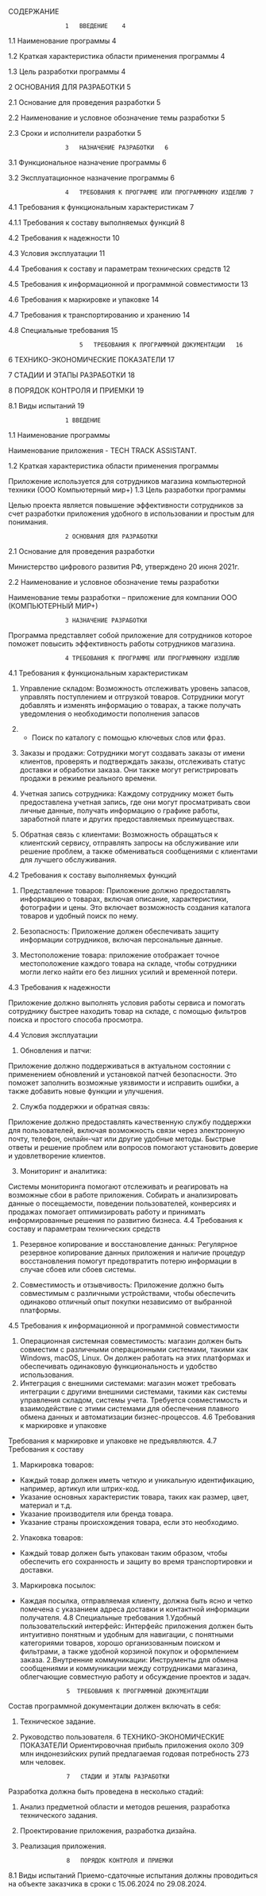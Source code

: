 СОДЕРЖАНИЕ

					1	ВВЕДЕНИЕ	4

1.1	Наименование программы	4

1.2	Краткая характеристика области применения программы	4

1.3	Цель разработки программы	4

2	ОСНОВАНИЯ ДЛЯ РАЗРАБОТКИ	5

2.1	Основание для проведения разработки	5

2.2	Наименование и условное обозначение темы разработки	5

2.3	Сроки и исполнители разработки	5

					3	НАЗНАЧЕНИЕ РАЗРАБОТКИ	6

3.1	Функциональное назначение программы	6


3.2	Эксплуатационное назначение программы	6

					4	ТРЕБОВАНИЯ К ПРОГРАММЕ ИЛИ ПРОГРАММНОМУ ИЗДЕЛИЮ	7

4.1	Требования к функциональным характеристикам	7

4.1.1 Требования к составу выполняемых функций	8

4.2	Требования к надежности	10

4.3	Условия эксплуатации	11

4.4	Требования к составу и параметрам технических средств	12

4.5	Требования к информационной и программной совместимости	13

4.6	Требования к маркировке и упаковке	14

4.7	Требования к транспортированию и хранению	14

4.8	Специальные требования	15

					
     
     					5	ТРЕБОВАНИЯ К ПРОГРАММНОЙ ДОКУМЕНТАЦИИ	16

6	ТЕХНИКО-ЭКОНОМИЧЕСКИЕ ПОКАЗАТЕЛИ	17

7	СТАДИИ И ЭТАПЫ РАЗРАБОТКИ	18

8	ПОРЯДОК КОНТРОЛЯ И ПРИЕМКИ	19

8.1	Виды испытаний	19

					1 ВВЕДЕНИЕ

1.1	Наименование программы

Наименование  приложения -  TECH TRACK ASSISTANT.

1.2	Краткая характеристика области применения программы


Приложение используется для сотрудников магазина компьютерной техники (ООО Компьютерный мир+)
1.3	Цель разработки программы 

Целью проекта является повышение эффективности сотрудников за счет разработки приложения удобного в использовании и простым для понимания.


					2 ОСНОВАНИЯ ДЛЯ РАЗРАБОТКИ

2.1 Основание для проведения разработки

Министерство цифрового развития РФ, утверждено 20 июня 2021г.

2.2 Наименование и условное обозначение темы разработки

Наименование темы разработки – приложение для компании ООО (КОМПЬЮТЕРНЫЙ МИР+)





					3 НАЗНАЧЕНИЕ РАЗРАБОТКИ

Программа представляет собой приложение для сотрудников которое поможет повысить  эффективность работы сотрудников магазина.

					4 ТРЕБОВАНИЯ К ПРОГРАММЕ ИЛИ ПРОГРАММНОМУ ИЗДЕЛИЮ

4.1 Требования к функциональным характеристикам


1. Управление складом: Возможность отслеживать уровень запасов, управлять поступлением и отгрузкой товаров. Сотрудники могут добавлять и изменять информацию о товарах, а также получать уведомления о необходимости пополнения запасов

2. - Поиск по каталогу с помощью ключевых слов или фраз. 


3. Заказы и продажи: Сотрудники могут создавать заказы от имени клиентов, проверять и подтверждать заказы, отслеживать статус доставки и обработки заказа. Они также могут регистрировать продажи в режиме реального времени.

4. Учетная запись сотрудника: Каждому сотруднику может быть предоставлена учетная запись, где они могут просматривать свои личные данные, получать информацию о графике работы, заработной плате и других предоставляемых преимуществах. 

5. Обратная связь с клиентами: Возможность обращаться к клиентский сервису, отправлять запросы на обслуживание или решение проблем, а также обмениваться сообщениями с клиентами для лучшего обслуживания.

4.2 Требования к составу выполняемых функций

1. Представление товаров: Приложение должно предоставлять информацию о товарах, включая описание, характеристики, фотографии и цены. Это включает возможность создания каталога товаров и удобный поиск по нему. 

3. Безопасность: Приложение должен обеспечивать защиту информации сотрудников, включая персональные данные.

3. Местоположение товара: приложение отображает точное местоположение каждого товара на складе, чтобы сотрудники могли легко найти его без лишних усилий и временной потери.

4.3	 Требования к надежности

Приложение должно выполнять условия работы сервиса и помогать сотруднику быстрее находить товар на складе, с помощью фильтров поиска и простого способа просмотра.

4.4	 Условия эксплуатации

1.  Обновления и патчи: 

Приложение должно поддерживаться в актуальном состоянии с применением обновлений и установкой патчей безопасности. Это поможет заполнить возможные уязвимости и исправить ошибки, а также добавить новые функции и улучшения.

2. Служба поддержки и обратная связь:

Приложение должно предоставлять качественную службу поддержки для пользователей, включая возможность связи через электронную почту, телефон, онлайн-чат или другие удобные методы. Быстрые ответы и решение проблем или вопросов 
помогают установить доверие и удовлетворение клиентов. 

3. Мониторинг и аналитика: 

Системы мониторинга помогают отслеживать и реагировать на возможные сбои в работе приложения. Собирать и анализировать данные о посещаемости, поведении пользователей, конверсиях и продажах помогает оптимизировать работу и принимать информированные решения по развитию бизнеса.
4.4 Требования к составу и параметрам технических средств

1. Резервное копирование и восстановление данных: 
Регулярное резервное копирование данных приложения и наличие процедур восстановления помогут предотвратить потерю информации в случае сбоев или сбоев системы.

2. Совместимость и отзывчивость:
Приложение должно быть совместимым с различными устройствами, чтобы обеспечить одинаково отличный опыт покупки независимо от выбранной платформы.

4.5	Требования к информационной и программной совместимости
  1. Операционная системная совместимость: магазин должен быть совместим с различными операционными системами, такими как Windows, macOS, Linux. Он должен работать на этих платформах и обеспечивать одинаковую функциональность и     удобство использования. 
  2. Интеграция с внешними системами: магазин может требовать интеграции с другими внешними системами, такими как системы управления складом, системы учета. Требуется совместимость и взаимодействие с этими системами для обеспечения плавного обмена данных и автоматизации бизнес-процессов. 
  4.6	Требования к маркировке и упаковке

Требования к маркировке и упаковке не предъявляются.
  4.7	 Требования к составу
  1. Маркировка товаров: 
  - Каждый товар должен иметь четкую и уникальную идентификацию, например, артикул или штрих-код. 
  - Указание основных характеристик товара, таких как размер, цвет, материал и т.д. 
  - Указание производителя или бренда товара. 
  - Указание страны происхождения товара, если это необходимо.
  2. Упаковка товаров: 
  - Каждый товар должен быть упакован таким образом, чтобы обеспечить его сохранность и защиту во время транспортировки и доставки. 
  3. Маркировка посылок:
  - Каждая посылка, отправляемая клиенту, должна быть ясно и четко помечена с указанием адреса доставки и контактной информации получателя.
  4.8	 Специальные требования
  1.Удобный пользовательский интерфейс: Интерфейс приложения должен быть интуитивно понятным и удобным для навигации, с понятными категориями товаров, хорошо организованным поиском и фильтрами, а также удобной корзиной покупок и оформлением заказа.
  2.Внутренние коммуникации: Инструменты для обмена сообщениями и коммуникации между сотрудниками магазина, облегчающие совместную работу и обсуждение проектов и задач.
  
 					 5	ТРЕБОВАНИЯ К ПРОГРАММНОЙ ДОКУМЕНТАЦИИ

Состав программной документации должен включать в себя:
1. Техническое задание.
2. Руководство пользователя.
					6	ТЕХНИКО-ЭКОНОМИЧЕСКИЕ ПОКАЗАТЕЛИ
Ориентировочная прибыль приложения около 309 млн индонезийских рупий предлагаемая годовая потребность 273 млн человек.

					7	СТАДИИ И ЭТАПЫ РАЗРАБОТКИ
Разработка должна быть проведена в несколько стадий: 
1. Анализ предметной области и методов решения, разработка технического задания.
2. Проектирование приложения, разработка дизайна.
3. Реализация приложения.

					8	ПОРЯДОК КОНТРОЛЯ И ПРИЕМКИ
8.1 Виды испытаний
Приемо-сдаточные испытания должны проводиться на объекте заказчика в сроки с 15.06.2024 по 29.08.2024. 
